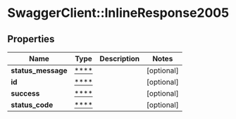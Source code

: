 # SwaggerClient::InlineResponse2005

## Properties
Name | Type | Description | Notes
------------ | ------------- | ------------- | -------------
**status_message** | [****](.md) |  | [optional] 
**id** | [****](.md) |  | [optional] 
**success** | [****](.md) |  | [optional] 
**status_code** | [****](.md) |  | [optional] 

